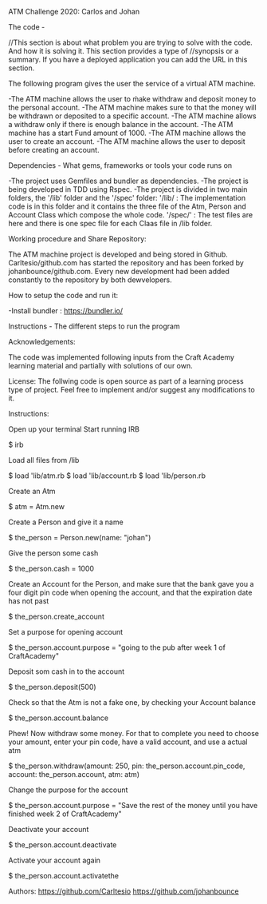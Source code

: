 ATM Challenge 2020: Carlos and Johan




The code - 

//This section is about what problem you are trying to solve with the code. And how it is solving it. This section provides a type of //synopsis or a summary. If you have a deployed application you can add the URL in this section.

The following program gives the user the service of a virtual ATM machine.

-The ATM machine allows the user to ḿake withdraw and deposit money to the personal account.
-The ATM machine makes sure to that the money will be withdrawn or deposited to a specific account.
-The ATM machine allows a withdraw only if there is enough balance in the account.
-The ATM machine has a start Fund amount of 1000.
-The ATM machine allows the user to create an account.
-The ATM machine allows the user to deposit before creating an account.



Dependencies - 
What gems, frameworks or tools your code runs on

-The project uses Gemfiles and bundler as dependencies. 
-The project is being developed in TDD using Rspec.
-The project is divided in two main folders, the '/lib' folder and the '/spec' folder:
           '/lib/ : The implementation code is in this folder and it contains the three file of the Atm, Person and Account Class which compose the whole code.
           '/spec/' : The test files are here and there is one spec file for each Claas file in /lib folder.

Working procedure and Share Repository:

The ATM machine project is developed and being stored in Github.
Carltesio/github.com has started the repository and has been forked by johanbounce/github.com.
Every new development had been added constantly to the repository by both dewvelopers.



How to setup the code and run it:

-Install bundler : https://bundler.io/

Instructions - The different steps to run the program



Acknowledgements:

The code was implemented following inputs from the Craft Academy learning material and partially with solutions of our own.

License:
The follwing code is open source as part of a  learning process type of project.
Feel free to implement and/or suggest any modifications to it.

Instructions:

Open up your terminal 
Start running IRB

$ irb

Load all files from /lib

$ load 'lib/atm.rb
$ load 'lib/account.rb
$ load 'lib/person.rb

Create an Atm

$ atm = Atm.new

Create a Person and give it a name

$ the_person = Person.new(name: "johan")

Give the person some cash

$ the_person.cash = 1000

Create an Account for the Person, and make sure that the bank gave you a four digit pin code when opening the account, and that the expiration date has not past

$ the_person.create_account

Set a purpose for opening account

$ the_person.account.purpose = "going to the pub after week 1 of CraftAcademy"

Deposit som cash in to the account

$ the_person.deposit(500)

Check so that the Atm is not a fake one, by checking your Account balance

$ the_person.account.balance

Phew! Now withdraw some money. For that to complete you need to choose your amount, enter your pin code, have a valid account, and use a actual atm

$ the_person.withdraw(amount: 250, pin: the_person.account.pin_code, account: the_person.account, atm: atm)

Change the purpose for the account 

$ the_person.account.purpose = "Save the rest of the money until you have finished week 2 of CraftAcademy"

Deactivate your account

$ the_person.account.deactivate

Activate your account again 

$ the_person.account.activatethe







Authors:
https://github.com/Carltesio
https://github.com/johanbounce
